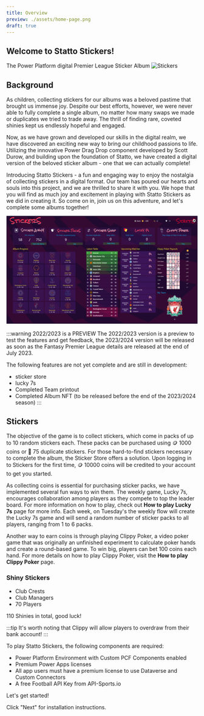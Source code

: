 ```yaml
---
title: Overview
preview: ./assets/home-page.png
draft: true
---
```


## Welcome to Statto Stickers!

The Power Platform digital Premier League Sticker Album
![Stickers](./assets/sticker-in-album.gif)
## Background

As children, collecting stickers for our albums was a beloved pastime that brought us immense joy. Despite our best efforts, however, we were never able to fully complete a single album, no matter how many swaps we made or duplicates we tried to trade away. The thrill of finding rare, coveted shinies kept us endlessly hopeful and engaged.

Now, as we have grown and developed our skills in the digital realm, we have discovered an exciting new way to bring our childhood passions to life. Utilizing the innovative Power Drag Drop component developed by Scott Durow, and building upon the foundation of Statto, we have created a digital version of the beloved sticker album - one that we can actually complete!

Introducing Statto Stickers - a fun and engaging way to enjoy the nostalgia of collecting stickers in a digital format. Our team has poured our hearts and souls into this project, and we are thrilled to share it with you. We hope that you will find as much joy and excitement in playing with Statto Stickers as we did in creating it. So come on in, join us on this adventure, and let's complete some albums together!

![Home Page](./assets/home-page.png)

:::warning 2022/2023 is a PREVIEW
The 2022/2023 version is a preview to test the features and get feedback, the 2023/2024 version will be released as soon as the Fantasy Premier League details are released at the end of July 2023.

The following features are not yet complete and are still in development:
- sticker store
- lucky 7s
- Completed Team printout
- Completed Album NFT (to be released before the end of the 2023/2024 season)
:::

## Stickers

The objective of the game is to collect stickers, which come in packs of up to 10 random stickers each. These packs can be purchased using 🪙 1000 coins or 👯 75 duplicate stickers. For those hard-to-find stickers necessary to complete the album, the Sticker Store offers a solution. Upon logging in to Stickers for the first time, 🪙 10000 coins will be credited to your account to get you started.

As collecting coins is essential for purchasing sticker packs, we have implemented several fun ways to win them. The weekly game, Lucky 7s, encourages collaboration among players as they compete to top the leader board. For more information on how to play, check out **How to play Lucky 7s** page for more info. Each week, on Tuesday's the weekly flow will create the Lucky 7s game and will send  a random number of sticker packs to all players, ranging from 1 to 6 packs.

Another way to earn coins is through playing Clippy Poker, a video poker game that was originally an unfinished experiment to calculate poker hands and create a round-based game. To win big, players can bet 100 coins each hand. For more details on how to play Clippy Poker, visit the **How to play Clippy Poker** page.

### Shiny Stickers

- Club Crests
- Club Managers
- 70 Players

110 Shinies in total, good luck!


:::tip
It's worth noting that Clippy will allow players to overdraw from their bank account!
:::

To play Statto Stickers, the following components are required:

- Power Platform Environment with Custom PCF Components enabled
- Premium Power Apps licenses
- All app users must have a premium license to use Dataverse and Custom Connectors
- A free Football API Key from API-Sports.io

Let's get started! 

Click "Next" for installation instructions.